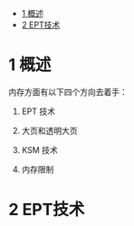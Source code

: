 
<!-- @import "[TOC]" {cmd="toc" depthFrom=1 depthTo=6 orderedList=false} -->

<!-- code_chunk_output -->

* [1 概述](#1-概述)
* [2 EPT技术](#2-ept技术)

<!-- /code_chunk_output -->

# 1 概述

内存方面有以下四个方向去着手：

1. EPT 技术

2. 大页和透明大页

3. KSM 技术

4. 内存限制

# 2 EPT技术

